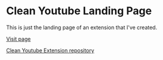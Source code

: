 # Clean Youtube Landing Page

This is just the landing page of an extension that I've created.

[Visit page](https://cleanyoutube.vercel.app/)

[Clean Youtube Extension repository](https://github.com/JhonnGutierrez/clean-youtube-landing)
